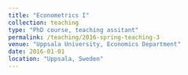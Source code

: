 ```yaml
---
title: "Econometrics I"
collection: teaching
type: "PhD course, teaching assitant"
permalink: /teaching/2016-spring-teaching-3
venue: "Uppsala University, Economics Department"
date: 2016-01-01
location: "Uppsala, Sweden"
---
```


<!-- This is a description of a teaching experience. You can use markdown like any other post.

Heading 1
======

Heading 2
======

Heading 3
====== -->
